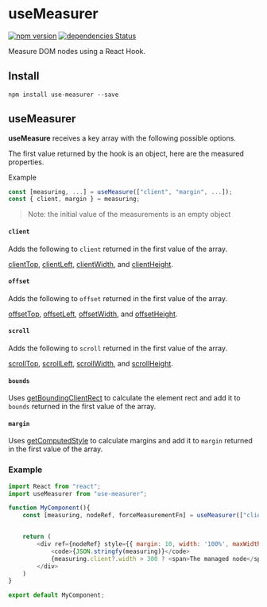 # useMeasurer 

[![npm version](https://badge.fury.io/js/use-measurer.svg)](https://badge.fury.io/js/use-measurer)
[![dependencies Status](https://david-dm.org/egarciahz/useMeasurer/status.svg)](https://david-dm.org/egarciahz/useMeasurer)

Measure DOM nodes using a React Hook.

## Install

`npm install use-measurer --save`


## useMeasurer

**useMeasure** receives a key array with the following possible options.

The first value returned by the hook is an object, here are the measured properties.


Example

``` javascript
const [measuring, ...] = useMeasure(["client", "margin", ...]);
const { client, margin } = measuring;

```
> Note: the initial value of the measurements is an empty object


#### `client`

Adds the following to `client` returned in the first value of the array.

[clientTop](https://developer.mozilla.org/en-US/docs/Web/API/Element/clientTop),
[clientLeft](https://developer.mozilla.org/en-US/docs/Web/API/Element/clientLeft),
[clientWidth](https://developer.mozilla.org/en-US/docs/Web/API/Element/clientWidth),
and
[clientHeight](https://developer.mozilla.org/en-US/docs/Web/API/Element/clientHeight).

#### `offset`

Adds the following to `offset` returned in the first value of the array.

[offsetTop](https://developer.mozilla.org/en-US/docs/Web/API/HTMLElement/offsetTop),
[offsetLeft](https://developer.mozilla.org/en-US/docs/Web/API/HTMLElement/offsetLeft),
[offsetWidth](https://developer.mozilla.org/en-US/docs/Web/API/HTMLElement/offsetWidth),
and
[offsetHeight](https://developer.mozilla.org/en-US/docs/Web/API/HTMLElement/offsetHeight).

#### `scroll`

Adds the following to `scroll` returned in the first value of the array.

[scrollTop](https://developer.mozilla.org/en-US/docs/Web/API/Element/scrollTop),
[scrollLeft](https://developer.mozilla.org/en-US/docs/Web/API/Element/scrollLeft),
[scrollWidth](https://developer.mozilla.org/en-US/docs/Web/API/Element/scrollWidth),
and
[scrollHeight](https://developer.mozilla.org/en-US/docs/Web/API/Element/scrollHeight).

#### `bounds`

Uses
[getBoundingClientRect](https://developer.mozilla.org/en-US/docs/Web/API/Element/getBoundingClientRect)
to calculate the element rect and add it to `bounds` returned in the first value of the array.

#### `margin`

Uses
[getComputedStyle](https://developer.mozilla.org/en-US/docs/Web/API/Window/getComputedStyle)
to calculate margins and add it to `margin` returned in the first value of the array.

### Example

``` javascript
import React from "react";
import useMeasurer from "use-measurer";

function MyComponent(){
    const [measuring, nodeRef, forceMeasurementFn] = useMeasurer(["client","margin"]);


    return (
        <div ref={nodeRef} style={{ margin: 10, width: '100%', maxWidth: 500, height: 100, border: '2px solid black'  }}>
            <code>{JSON.stringfy(measuring)}</code>
            {measuring.client?.width > 300 ? <span>The managed node</span> : null}
        </div>
    )
}

export default MyComponent;

```